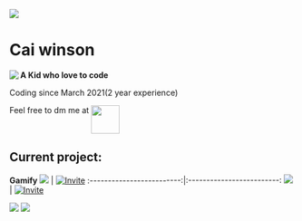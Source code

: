 ![](https://komarev.com/ghpvc/?username=Caiwinson&color=green&style=for-the-badge)
# Cai winson
<img align="left" src="https://lanyard.cnrad.dev/api/720900711260487681">

**A Kid who love to code**

Coding since March 2021(2 year experience)
<div>
Feel free to dm me at <a href="https://discordapp.com/users/720900711260487681"><img src=https://cdn.icon-icons.com/icons2/2108/PNG/512/discord_icon_130958.png height=50 align="top"></a>
<br clear="left"/>

## Current project:
**Gamify**
![](https://cdn.discordapp.com/avatars/909367670833561600/ae7b0acc222c2c9cda70d051357ff20a.png?size=256) | [![Invite](https://dabuttonfactory.com/button.png?t=Invite+Gamify&f=Ubuntu-Bold&ts=33&tc=fff&hp=45&vp=20&c=11&bgt=unicolored&bgc=15d798)](https://top.gg/bot/909367670833561600)
:-------------------------:|:-------------------------:
![](https://cdn.discordapp.com/avatars/991228880146940036/26f109112eb86613d2a6360f4d28847d.png?size=256) | [![Invite](https://dabuttonfactory.com/button.png?t=Invite+osu!verify&f=Ubuntu-Bold&ts=33&tc=fff&hp=45&vp=20&c=11&bgt=unicolored&bgc=f270aa)](https://top.gg/bot/991228880146940036)

[![](https://github-readme-stats.vercel.app/api?username=Caiwinson&show_icons=true&theme=blueberry)](https://github.com/Caiwinson)
![](https://github-readme-stats.vercel.app/api/top-langs/?username=Caiwinson&show_icons=true&theme=blueberry)

